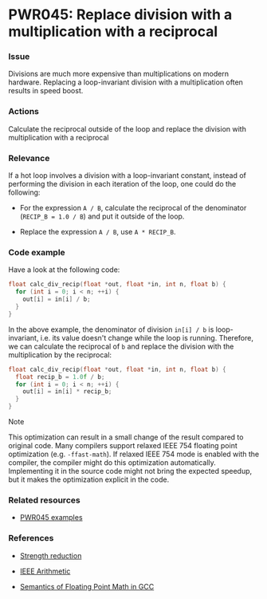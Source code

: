 # PWR045: Replace division with a multiplication with a reciprocal

### Issue

Divisions are much more expensive than multiplications on modern hardware.
Replacing a loop-invariant division with a multiplication often results in speed
boost.

### Actions

Calculate the reciprocal outside of the loop and replace the division with
multiplication with a reciprocal

### Relevance

If a hot loop involves a division with a loop-invariant constant, instead of
performing the division in each iteration of the loop, one could do the
following:

* For the expression  `A / B`, calculate the reciprocal of the denominator
(`RECIP_B = 1.0 / B`) and put it outside of the loop.

* Replace the expression `A / B`, use `A * RECIP_B`.

### Code example

Have a look at the following code:

```c
float calc_div_recip(float *out, float *in, int n, float b) {
  for (int i = 0; i < n; ++i) {
    out[i] = in[i] / b;
  }
}
```

In the above example, the denominator of division `in[i] / b` is loop-invariant,
i.e. its value doesn't change while the loop is running. Therefore, we can
calculate the reciprocal of `b` and replace the division with the multiplication
by the reciprocal:

```c
float calc_div_recip(float *out, float *in, int n, float b) {
  float recip_b = 1.0f / b;
  for (int i = 0; i < n; ++i) {
    out[i] = in[i] * recip_b;
  }
}
```

> [!NOTE]
> This optimization can result in a small change of the result compared to
> original code. Many compilers support relaxed IEEE 754 floating point
> optimization (e.g. `-ffast-math`). If relaxed IEEE 754 mode is enabled with the
> compiler, the compiler might do this optimization automatically. Implementing
> it in the source code might not bring the expected speedup, but it makes the
> optimization explicit in the code.

### Related resources

* [PWR045 examples](https://github.com/codee-com/open-catalog/tree/main/Checks/PWR045/)

### References

* [Strength reduction](../../Glossary/Strength-reduction.md)

* [IEEE Arithmetic](https://docs.oracle.com/cd/E19957-01/806-3568/ncg_math.html#:~:text=IEEE%20754%20specifies%20exactly%20the,defined%20by%20the%20IEEE%20standard)

* [Semantics of Floating Point Math in GCC](https://gcc.gnu.org/wiki/FloatingPointMath)

